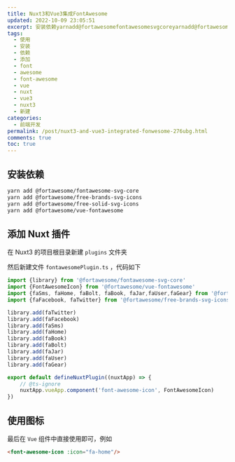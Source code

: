 ```yaml
---
title: Nuxt3和Vue3集成FontAwesome
updated: 2022-10-09 23:05:51
excerpt: 安装依赖yarnadd@fortawesomefontawesomesvgcoreyarnadd@fortawesomefreebrandssvgiconsyarnadd@fortawesomefreesolidsvgiconsyarnadd@fortawesomevuefontawesome添加nuxt插件在nuxt的项目根目录新建plugins文件夹然后新建文件fontawesomeplugints代码如下import{library}from@fortawesomefontawesomesvgcor
tags:
  - 使用
  - 安装
  - 依赖
  - 添加
  - font
  - awesome
  - font-awesome
  - vue
  - nuxt
  - vue3
  - nuxt3
  - 新建
categories:
  - 前端开发
permalink: /post/nuxt3-and-vue3-integrated-fonwesome-276ubg.html
comments: true
toc: true
---
```

## 安装依赖

```bash
yarn add @fortawesome/fontawesome-svg-core
yarn add @fortawesome/free-brands-svg-icons
yarn add @fortawesome/free-solid-svg-icons
yarn add @fortawesome/vue-fontawesome
```

## 添加 Nuxt 插件

在 Nuxt3 的项目根目录新建 `plugins` 文件夹

然后新建文件 `fontawesomePlugin.ts` ，代码如下

```ts
import {library} from '@fortawesome/fontawesome-svg-core'
import {FontAwesomeIcon} from '@fortawesome/vue-fontawesome'
import {faSms, faHome, faBolt, faBook, faJar,faUser,faGear} from '@fortawesome/free-solid-svg-icons'
import {faFacebook, faTwitter} from '@fortawesome/free-brands-svg-icons'

library.add(faTwitter)
library.add(faFacebook)
library.add(faSms)
library.add(faHome)
library.add(faBook)
library.add(faBolt)
library.add(faJar)
library.add(faUser)
library.add(faGear)

export default defineNuxtPlugin((nuxtApp) => {
    // @ts-ignore
    nuxtApp.vueApp.component('font-awesome-icon', FontAwesomeIcon)
})
```

## 使用图标

最后在 `Vue` 组件中直接使用即可，例如

```html
<font-awesome-icon :icon="fa-home"/>
```